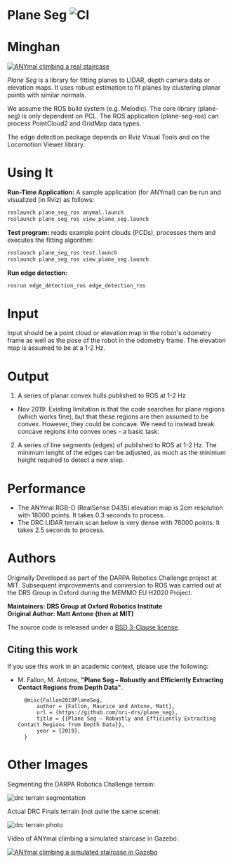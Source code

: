 # Plane Seg ![CI](https://github.com/ori-drs/plane_seg/workflows/CI/badge.svg)
# Minghan
[![ANYmal climbing a real staircase](https://img.youtube.com/vi/YYs4lJ9t-Xo/0.jpg)](https://www.youtube.com/watch?v=YYs4lJ9t-Xo)

*Plane Seg* is a library for fitting planes to LIDAR, depth camera data or elevation maps. It uses robust estimation to fit planes by clustering planar points with similar normals.

We assume the ROS build system (e.g. Melodic). The core library (plane-seg) is only dependent on PCL. The ROS application (plane-seg-ros) can process PointCloud2 and GridMap data types.

The edge detection package depends on Rviz Visual Tools and on the Locomotion Viewer library.

# Using It

**Run-Time Application:** A sample application (for ANYmal) can be run and visualized (in Rviz) as follows:

```python
roslaunch plane_seg_ros anymal.launch
roslaunch plane_seg_ros view_plane_seg.launch
```

**Test program:** reads example point clouds (PCDs), processes them and executes the fitting algorithm:

```python
roslaunch plane_seg_ros test.launch
roslaunch plane_seg_ros view_plane_seg.launch
```

**Run edge detection:** 
```python
rosrun edge_detection_ros edge_detection_ros
```

# Input

Input should be a point cloud or elevation map in the robot's odometry frame as well as the pose of the robot
in the odometry frame. The elevation map is assumed to be at a 1-2 Hz.

# Output

1) A series of planar convex hulls published to ROS at 1-2 Hz

* Nov 2019: Existing limitation is that the code searches for plane regions (which works fine), but that these regions are then assumed to be convex. However, they could be concave. We need to instead break concave regions into convex ones - a basic task.

2) A series of line segments (edges) of published to ROS at 1-2 Hz. The minimum lenght of the edges can be adjusted, as much as the minimum height required to detect a new step.

# Performance

* The ANYmal RGB-D (RealSense D435) elevation map is 2cm resolution with 18000 points. It takes 0.3 seconds to process.
* The DRC LIDAR terrain scan below is very dense with 76000 points. It takes 2.5 seconds to process.

# Authors

Originally Developed as part of the DARPA Robotics Challenge project at MIT. Subsequent improvements and conversion to ROS was carried out at the DRS Group in Oxford during the MEMMO EU H2020 Project.

**Maintainers: DRS Group at Oxford Robotics Institute<br />
Original Author: Matt Antone (then at MIT)**

The source code is released under a [BSD 3-Clause license](LICENSE).

## Citing this work

If you use this work in an academic context, please use the following:

* M. Fallon, M. Antone,
**"Plane Seg – Robustly and Efficiently Extracting Contact Regions from Depth Data"**.


        @misc{Fallon2019PlaneSeg,
            author = {Fallon, Maurice and Antone, Matt},
            url = {https://github.com/ori-drs/plane_seg},
            title = {{Plane Seg – Robustly and Efficiently Extracting Contact Regions from Depth Data}},
            year = {2019},
        }

# Other Images

Segmenting the DARPA Robotics Challenge terrain:

![drc terrain segmentation](drc_terrain.png)

Actual DRC Finals terrain (not quite the same scene):

![drc terrain photo](drc_terrain_photo.jpg)

Video of ANYmal climbing a simulated staircase in Gazebo:

[![ANYmal climbing a simulated staircase in Gazebo](https://img.youtube.com/vi/oXMB14HaFns/0.jpg)](https://www.youtube.com/watch?v=oXMB14HaFns)
